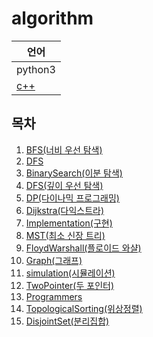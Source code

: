 # algorithm
|언어|
|---|
|python3|
|[c++](https://github.com/baewoojin514/algorithm/tree/master/c%2B%2B)|



## 목차
1. [BFS(너비 우선 탐색)](https://github.com/baewoojin514/algorithm/tree/master/BFS)
2. [DFS](https://github.com/baewoojin514/algorithm/tree/master/DFS)
3. [BinarySearch(이분 탐색)](https://github.com/baewoojin514/algorithm/tree/master/Binary-Search)
4. [DFS(깊이 우선 탐색)](https://github.com/baewoojin514/algorithm/tree/master/DFS)
5. [DP(다이나믹 프로그래밍)](https://github.com/baewoojin514/algorithm/tree/master/DP)
6. [Dijkstra(다익스트라)](https://github.com/baewoojin514/algorithm/tree/master/Dijkstra)
7. [Implementation(구현)](https://github.com/baewoojin514/algorithm/tree/master/Implementation)
8. [MST(최소 신장 트리)](https://github.com/baewoojin514/algorithm/tree/master/MST)
9. [FloydWarshall(플로이드 와샬)](https://github.com/baewoojin514/algorithm/tree/master/floydWarshall)
10. [Graph(그래프)](https://github.com/baewoojin514/algorithm/tree/master/graph)
11. [simulation(시뮬레이션)](https://github.com/baewoojin514/algorithm/tree/master/simulation)
12. [TwoPointer(두 포인터)](https://github.com/baewoojin514/algorithm/tree/master/TwoPointer)
13. [Programmers](https://github.com/baewoojin514/algorithm/tree/master/programmers)
14. [TopologicalSorting(위상정렬)](https://github.com/baewoojin514/algorithm/tree/master/TopologicalSorting)
15. [DisjointSet(분리집합)](https://github.com/baewoojin514/algorithm/tree/master/DisjointSet)

